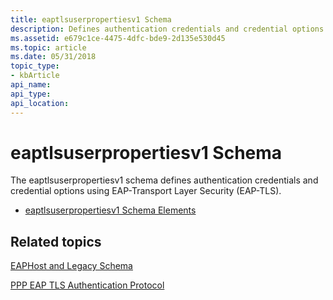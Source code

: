 ```yaml
---
title: eaptlsuserpropertiesv1 Schema
description: Defines authentication credentials and credential options using EAP-Transport Layer Security (EAP-TLS).
ms.assetid: e679c1ce-4475-4dfc-bde9-2d135e530d45
ms.topic: article
ms.date: 05/31/2018
topic_type: 
- kbArticle
api_name: 
api_type: 
api_location: 
---
```


# eaptlsuserpropertiesv1 Schema

The eaptlsuserpropertiesv1 schema defines authentication credentials and credential options using EAP-Transport Layer Security (EAP-TLS).

-   [eaptlsuserpropertiesv1 Schema Elements](eaptlsuserpropertiesv1schema-elements.md)

## Related topics

<dl> <dt>

[EAPHost and Legacy Schema](eaphost-schemas.md)
</dt> <dt>

[PPP EAP TLS Authentication Protocol](Https//go.microsoft.com/fwlink/p/?linkid=84050)
</dt> </dl>

 

 




